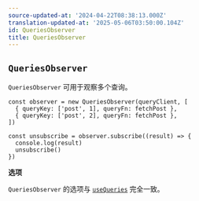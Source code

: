 ```yaml
---
source-updated-at: '2024-04-22T08:38:13.000Z'
translation-updated-at: '2025-05-06T03:50:00.104Z'
id: QueriesObserver
title: QueriesObserver
---
```


## `QueriesObserver`

`QueriesObserver` 可用于观察多个查询。

```tsx
const observer = new QueriesObserver(queryClient, [
  { queryKey: ['post', 1], queryFn: fetchPost },
  { queryKey: ['post', 2], queryFn: fetchPost },
])

const unsubscribe = observer.subscribe((result) => {
  console.log(result)
  unsubscribe()
})
```

**选项**

`QueriesObserver` 的选项与 [`useQueries`](../../framework/react/reference/useQueries) 完全一致。
